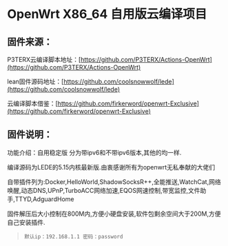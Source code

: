 # OpenWrt X86_64 自用版云编译项目

## 固件来源：

P3TERX云编译脚本地址：[https://github.com/P3TERX/Actions-OpenWrt](https://github.com/P3TERX/Actions-OpenWrt)

lean固件源码地址：[https://github.com/coolsnowwolf/lede](https://github.com/coolsnowwolf/lede)

云编译脚本借鉴：[https://github.com/firkerword/openwrt-Exclusive](https://github.com/firkerword/openwrt-Exclusive)

## 固件说明：
功能介绍：自用稳定版  分为带ipv6和不带ipv6版本,其他的均一样.

编译源码为LEDE的5.15内核最新版.由衷感谢所有为openwrt无私奉献的大佬们

自带插件列为:Docker,HelloWorld,ShadowSocksR++,全能推送,WatchCat,网络唤醒,动态DNS,UPnP,TurboACC网络加速,EQOS网速控制,带宽监控,文件助手,TTYD,AdguardHome

固件解压后大小控制在800M内,方便小硬盘安装,软件包剩余空间大于200M,方便自己安装插件.

> `默认ip：192.168.1.1 密码：password`
